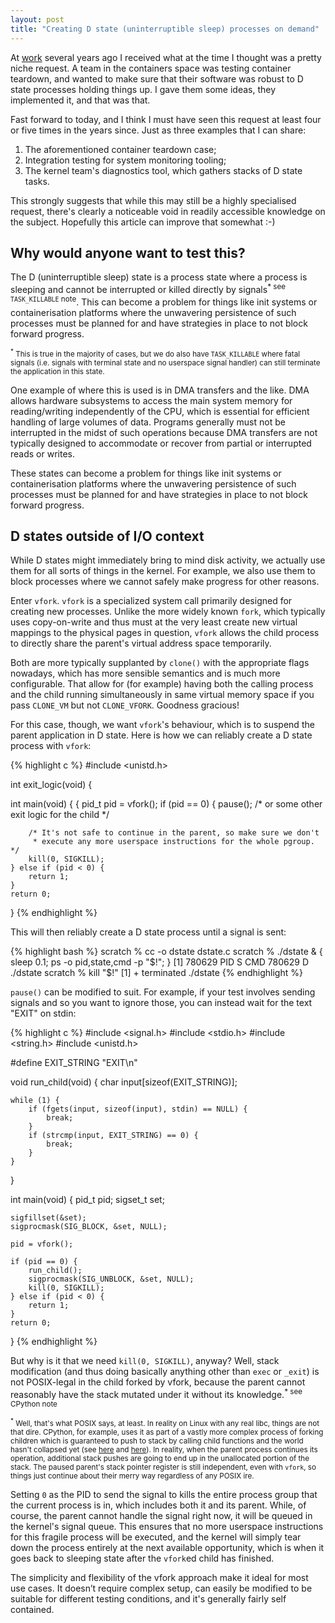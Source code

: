 ```yaml
---
layout: post
title: "Creating D state (uninterruptible sleep) processes on demand"
---
```


At [work](https://meta.com) several years ago I received what at the time I
thought was a pretty niche request. A team in the containers space was testing
container teardown, and wanted to make sure that their software was robust to D
state processes holding things up. I gave them some ideas, they implemented it,
and that was that.

Fast forward to today, and I think I must have seen this request at least four
or five times in the years since. Just as three examples that I can share:

1. The aforementioned container teardown case;
2. Integration testing for system monitoring tooling;
3. The kernel team's diagnostics tool, which gathers stacks of D state tasks.

This strongly suggests that while this may still be a highly specialised
request, there's clearly a noticeable void in readily accessible knowledge on
the subject. Hopefully this article can improve that somewhat :-)

## Why would anyone want to test this?

The D (uninterruptible sleep) state is a process state where a process is
sleeping and cannot be interrupted or killed directly by signals<sup>* see
`TASK_KILLABLE` note</sup>. This can become a problem for things like init
systems or containerisation platforms where the unwavering persistence of such
processes must be planned for and have strategies in place to not block forward
progress.

<small><sup>*</sup> This is true in the majority of cases, but we do also have
`TASK_KILLABLE` where fatal signals (i.e. signals with terminal state and no
userspace signal handler) can still terminate the application in this
state.</small>

One example of where this is used is in DMA transfers and the like. DMA allows
hardware subsystems to access the main system memory for reading/writing
independently of the CPU, which is essential for efficient handling of large
volumes of data. Programs generally must not be interrupted in the midst of
such operations because DMA transfers are not typically designed to accommodate
or recover from partial or interrupted reads or writes.

These states can become a problem for things like init systems or
containerisation platforms where the unwavering persistence of such processes
must be planned for and have strategies in place to not block forward progress.

## D states outside of I/O context

While D states might immediately bring to mind disk activity, we actually use
them for all sorts of things in the kernel. For example, we also use them to
block processes where we cannot safely make progress for other reasons.

Enter `vfork`. `vfork` is a specialized system call primarily designed for
creating new processes. Unlike the more widely known `fork`, which typically
uses copy-on-write and thus must at the very least create new virtual mappings
to the physical pages in question, `vfork` allows the child process to directly
share the parent's virtual address space temporarily.

Both are more typically supplanted by `clone()` with the appropriate flags
nowadays, which has more sensible semantics and is much more configurable. That
allow for (for example) having both the calling process and the child running
simultaneously in same virtual memory space if you pass `CLONE_VM` but not
`CLONE_VFORK`. Goodness gracious!

For this case, though, we want `vfork`'s behaviour, which is to suspend the
parent application in D state. Here is how we can reliably create a D state
process with `vfork`:

{% highlight c %}
#include <unistd.h>

int exit_logic(void) {

int main(void) {
{
    pid_t pid = vfork();
    if (pid == 0) {
        pause(); /* or some other exit logic for the child */

        /* It's not safe to continue in the parent, so make sure we don't
         * execute any more userspace instructions for the whole pgroup. */
        kill(0, SIGKILL);
    } else if (pid < 0) {
        return 1;
    }
    return 0;
}
{% endhighlight %}

This will then reliably create a D state process until a signal is sent:

{% highlight bash %}
scratch % cc -o dstate dstate.c
scratch % ./dstate & { sleep 0.1; ps -o pid,state,cmd -p "$!"; }
[1] 780629
    PID S CMD
 780629 D ./dstate
scratch % kill "$!"
[1]  + terminated  ./dstate
{% endhighlight %}

`pause()` can be modified to suit. For example, if your test involves sending
signals and so you want to ignore those, you can instead wait for the text
"EXIT" on stdin:

{% highlight c %}
#include <signal.h>
#include <stdio.h>
#include <string.h>
#include <unistd.h>

#define EXIT_STRING "EXIT\n"

void run_child(void) {
    char input[sizeof(EXIT_STRING)];

    while (1) {
        if (fgets(input, sizeof(input), stdin) == NULL) {
            break;
        }
        if (strcmp(input, EXIT_STRING) == 0) {
            break;
        }
    }
}

int main(void)
{
    pid_t pid;
    sigset_t set;

    sigfillset(&set);
    sigprocmask(SIG_BLOCK, &set, NULL);

    pid = vfork();

    if (pid == 0) {
        run_child();
        sigprocmask(SIG_UNBLOCK, &set, NULL);
        kill(0, SIGKILL);
    } else if (pid < 0) {
        return 1;
    }
    return 0;
}
{% endhighlight %}

But why is it that we need `kill(0, SIGKILL)`, anyway? Well, stack modification
(and thus doing basically anything other than `exec` or `_exit`) is not
POSIX-legal in the child forked by vfork, because the parent cannot reasonably
have the stack mutated under it without its knowledge.<sup>* see CPython
note</sup>

<small><sup>*</sup>  Well, that's what POSIX says, at least. In reality on
Linux with any real libc, things are not that dire. CPython, for example, uses
it as part of a vastly more complex process of forking children which is
guaranteed to push to stack by calling child functions and the world hasn't
collapsed yet (see
[here](https://github.com/python/cpython/blob/v3.12.1/Modules/_posixsubprocess.c#L812-L823)
and
[here](https://github.com/python/cpython/blob/v3.12.1/Modules/_posixsubprocess.c#L553-L571)).
In reality, when the parent process continues its operation, additional stack
pushes are going to end up in the unallocated portion of the stack. The paused
parent's stack pointer register is still independent, even with `vfork`, so
things just continue about their merry way regardless of any POSIX ire.</small>

Setting `0` as the PID to send the signal to kills the entire process group
that the current process is in, which includes both it and its parent. While,
of course, the parent cannot handle the signal right now, it will be queued in
the kernel's signal queue. This ensures that no more userspace instructions for
this fragile process will be executed, and the kernel will simply tear down the
process entirely at the next available opportunity, which is when it goes back
to sleeping state after the `vfork`ed child has finished.

The simplicity and flexibility of the vfork approach make it ideal for most use
cases. It doesn’t require complex setup, can easily be modified to be suitable
for different testing conditions, and it's generally fairly self contained.
